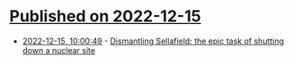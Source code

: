 # [Published on 2022-12-15](index.md)

* [2022-12-15, 10:00:49](https://news.ycombinator.com/item?id=33997375) - [Dismantling Sellafield: the epic task of shutting down a nuclear site](https://www.theguardian.com/environment/2022/dec/15/dismantling-sellafield-epic-task-shutting-down-decomissioned-nuclear-site)
